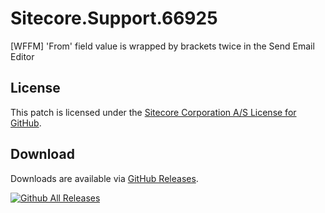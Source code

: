 # Sitecore.Support.66925
[WFFM] 'From' field value is wrapped by brackets twice in the Send Email Editor

## License  
This patch is licensed under the [Sitecore Corporation A/S License for GitHub](https://github.com/sitecoresupport/Sitecore.Support.66925/blob/master/LICENSE).  

## Download  
Downloads are available via [GitHub Releases](https://github.com/sitecoresupport/Sitecore.Support.66925/releases).  

[![Github All Releases](https://img.shields.io/github/downloads/SitecoreSupport/Sitecore.Support.66925/total.svg)](https://github.com/SitecoreSupport/Sitecore.Support.66925/releases)
